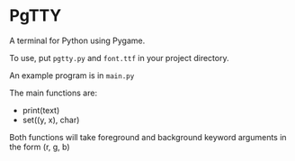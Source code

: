 # PgTTY

A terminal for Python using Pygame.

To use, put `pgtty.py` and `font.ttf` in your project directory.

An example program is in `main.py`

The main functions are:

- print(text)
- set((y, x), char)

Both functions will take foreground and background keyword arguments in the form (r, g, b)
